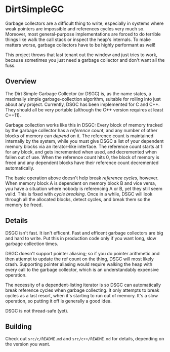 # DirtSimpleGC

Garbage collectors are a difficult thing to write, especially in systems where weak pointers are impossible and references cycles very much so. Moreover, most general-purpose implementations are forced to do terrible things like walk the call stack or inspect the heap's internals. To make matters worse, garbage collectors have to be highly performant as well!

This project throws that last tenant out the window and just tries to work, because sometimes you just need a garbage collector and don't want all the fuss.

## Overview

The Dirt Simple Garbage Collector (or DSGC) is, as the name states, a maximally simple garbage-collection algorithm, suitable for rolling into just about any project. Currently, DSGC has been implemented for C and C++. They should all be very portable (although the C++ version requires at least C++11).

Garbage collection works like this in DSGC: Every block of memory tracked by the garbage collector has a _reference count_, and any number of other blocks of memory can _depend_ on it. The reference count is maintained internally by the system, while you must give DSGC a list of your dependent  memory blocks via an iterator-like interface. The reference count starts at 1 for any block, and gets incremented when used, and decremented when fallen out of use. When the reference count hits 0, the block of memory is freed and any dependent blocks have their reference count decremented automatically.

The basic operation above doesn't help break _reference cycles_, however. When memory block A is dependent on memory block B and vice versa, you have a situation where nobody is referencing A or B, yet they still seem valid. This is fixed with _cycle breaking_. Once in a while, DSGC will look through all the allocated blocks, detect cycles, and break them so the memory be freed.

## Details

DSGC isn't fast. It isn't efficent. Fast and efficent garbage collectors are big and hard to write. Put this in production code only if you want long, slow garbage collection times.

DSGC doesn't support pointer aliasing; so if you do pointer arithmetic and then attempt to update the ref count on the thing, DSGC will most likely crash. Supporting pointer aliasing would require walking the heap with every call to the garbage collector, which is an understandably expensive operation.

The necessity of a dependent-listing iterator is so DSGC can automatically break reference cycles when garbage collecting. It only attempts to break cycles as a last resort, when it's starting to run out of memory. It's a slow operation, so putting it off is generally a good idea.

DSGC is not thread-safe (yet).

## Building

Check out `src/c/README.md` and `src/c++/README.md` for details, depending on the version you want.
